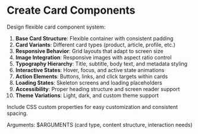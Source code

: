 # Create Card Components

Design flexible card component system:

1. **Base Card Structure**: Flexible container with consistent padding
2. **Card Variants**: Different card types (product, article, profile, etc.)
3. **Responsive Behavior**: Grid layouts that adapt to screen size
4. **Image Integration**: Responsive images with aspect ratio control
5. **Typography Hierarchy**: Title, subtitle, body text, and metadata styling
6. **Interactive States**: Hover, focus, and active state animations
7. **Action Elements**: Buttons, links, and click targets within cards
8. **Loading States**: Skeleton screens and loading placeholders
9. **Accessibility**: Proper heading structure and screen reader support
10. **Theme Variations**: Light, dark, and custom theme support

Include CSS custom properties for easy customization and consistent spacing.

Arguments: $ARGUMENTS (card type, content structure, interaction needs)